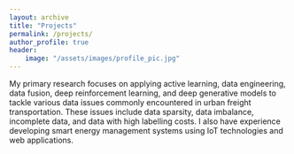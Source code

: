 ```yaml
---
layout: archive
title: "Projects"
permalink: /projects/
author_profile: true
header:
    image: "/assets/images/profile_pic.jpg"
---
```


My primary research focuses on applying active learning, data engineering, data fusion, deep reinforcement learning, 
and deep generative models to tackle various data issues commonly encountered in urban freight transportation. These 
issues include data sparsity, data imbalance, incomplete data, and data with high labelling costs. I also have 
experience developing smart energy management systems using IoT technologies and web applications. 
